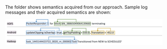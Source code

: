 
The folder shows semantics acquired from our approach.
Sample log messages and their acquired semantics are shown:

![sample](../image/sample.png)
